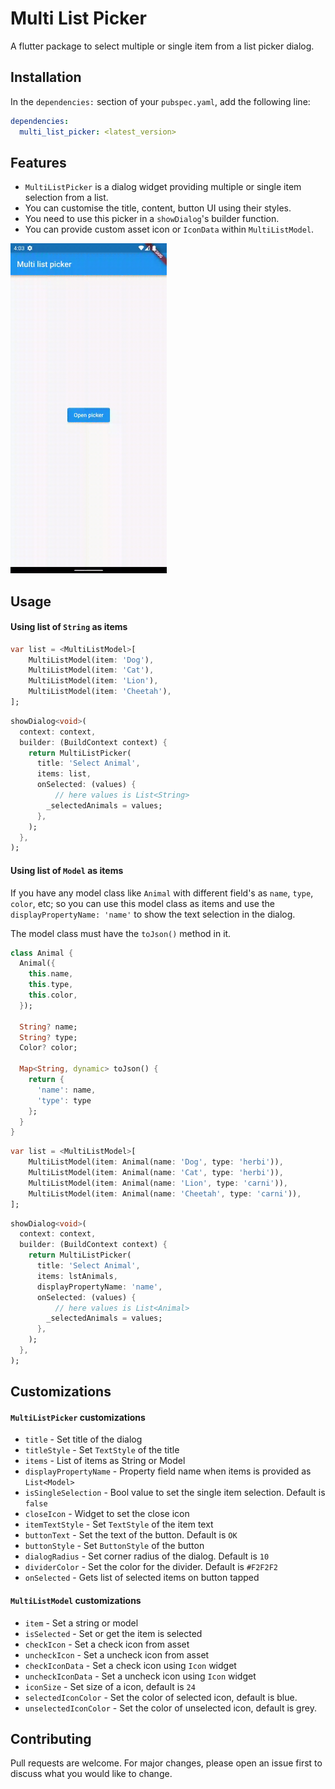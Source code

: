 
# Multi List Picker

A flutter package to select multiple or single item from a list picker dialog.

## Installation

In the `dependencies:` section of your `pubspec.yaml`, add the following line:

```yaml
dependencies:
  multi_list_picker: <latest_version>
```

## Features

- `MultiListPicker` is a dialog widget providing multiple or single item selection from a list.
- You can customise the title, content, button UI using their styles.
- You need to use this picker in a `showDialog`'s builder function.
- You can provide custom asset icon or `IconData` within `MultiListModel`.

<img src="https://github.com/hemantbeast/multi_list_picker/blob/master/gifs/preview.gif?raw=true" width="250"/>

## Usage

#### Using list of `String` as items

```dart
var list = <MultiListModel>[
    MultiListModel(item: 'Dog'),
    MultiListModel(item: 'Cat'),
    MultiListModel(item: 'Lion'),
    MultiListModel(item: 'Cheetah'),
];
```

```dart
showDialog<void>(
  context: context,
  builder: (BuildContext context) {
    return MultiListPicker(
      title: 'Select Animal',
      items: list,
      onSelected: (values) {
          // here values is List<String>
        _selectedAnimals = values;
      },
    );
  },
);
```

#### Using list of `Model` as items

If you have any model class like `Animal` with different field's as `name`, `type`, `color`, etc; so you can use this model class as items and use the `displayPropertyName: 'name'` to show the text selection in the dialog.

The model class must have the `toJson()` method in it.

```dart
class Animal {
  Animal({
    this.name,
    this.type,
    this.color,
  });

  String? name;
  String? type;
  Color? color;

  Map<String, dynamic> toJson() {
    return {
      'name': name,
      'type': type
    };
  }
}
```

```dart
var list = <MultiListModel>[
    MultiListModel(item: Animal(name: 'Dog', type: 'herbi')),
    MultiListModel(item: Animal(name: 'Cat', type: 'herbi')),
    MultiListModel(item: Animal(name: 'Lion', type: 'carni')),
    MultiListModel(item: Animal(name: 'Cheetah', type: 'carni')),
];
```

```dart
showDialog<void>(
  context: context,
  builder: (BuildContext context) {
    return MultiListPicker(
      title: 'Select Animal',
      items: lstAnimals,
      displayPropertyName: 'name',
      onSelected: (values) {
          // here values is List<Animal>
        _selectedAnimals = values;
      },
    );
  },
);
```

## Customizations

#### `MultiListPicker` customizations

- `title` - Set title of the dialog
- `titleStyle` - Set `TextStyle` of the title
- `items` - List of items as String or Model
- `displayPropertyName` - Property field name when items is provided as `List<Model>`
- `isSingleSelection` - Bool value to set the single item selection. Default is `false`
- `closeIcon` - Widget to set the close icon
- `itemTextStyle` - Set `TextStyle` of the item text
- `buttonText` - Set the text of the button. Default is `OK`
- `buttonStyle` - Set `ButtonStyle` of the button
- `dialogRadius` - Set corner radius of the dialog. Default is `10`
- `dividerColor` - Set the color for the divider. Default is `#F2F2F2`
- `onSelected` - Gets list of selected items on button tapped

#### `MultiListModel` customizations

- `item` - Set a string or model
- `isSelected` - Set or get the item is selected
- `checkIcon` - Set a check icon from asset
- `uncheckIcon` - Set a uncheck icon from asset
- `checkIconData` - Set a check icon using `Icon` widget
- `uncheckIconData` - Set a uncheck icon using `Icon` widget
- `iconSize` - Set size of a icon, default is `24`
- `selectedIconColor` - Set the color of selected icon, default is blue.
- `unselectedIconColor` - Set the color of unselected icon, default is grey.

## Contributing

Pull requests are welcome. For major changes, please open an issue first to discuss what you would like to change.


